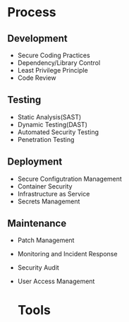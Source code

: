# Process
## Development
- Secure Coding Practices
- Dependency/Library Control
- Least Privilege Principle
- Code Review


## Testing
- Static Analysis(SAST)
- Dynamic Testing(DAST)
- Automated Security Testing
- Penetration Testing


## Deployment
- Secure Configutration Management
- Container Security
- Infrastructure as Service
- Secrets Management

## Maintenance
- Patch Management
- Monitoring and Incident Response
- Security Audit
- User Access Management

  # Tools
  
